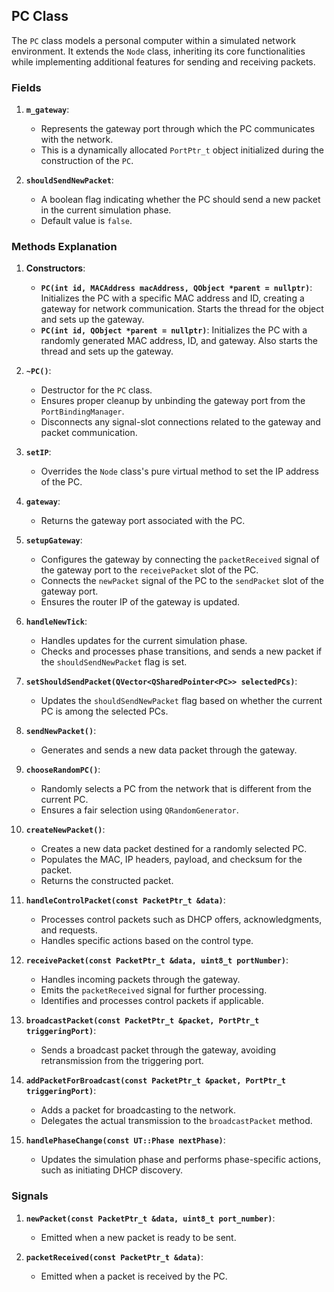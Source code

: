 ## PC Class

The `PC` class models a personal computer within a simulated network environment. It extends the `Node` class, inheriting its core functionalities while implementing additional features for sending and receiving packets.

### Fields

1. **`m_gateway`**:
   - Represents the gateway port through which the PC communicates with the network.
   - This is a dynamically allocated `PortPtr_t` object initialized during the construction of the `PC`.

2. **`shouldSendNewPacket`**:
   - A boolean flag indicating whether the PC should send a new packet in the current simulation phase.
   - Default value is `false`.

### Methods Explanation

1. **Constructors**:
   - **`PC(int id, MACAddress macAddress, QObject *parent = nullptr)`**:
     Initializes the PC with a specific MAC address and ID, creating a gateway for network communication.
     Starts the thread for the object and sets up the gateway.
   - **`PC(int id, QObject *parent = nullptr)`**:
     Initializes the PC with a randomly generated MAC address, ID, and gateway.
     Also starts the thread and sets up the gateway.

2. **`~PC()`**:
   - Destructor for the `PC` class.
   - Ensures proper cleanup by unbinding the gateway port from the `PortBindingManager`.
   - Disconnects any signal-slot connections related to the gateway and packet communication.

3. **`setIP`**:
   - Overrides the `Node` class's pure virtual method to set the IP address of the PC.

4. **`gateway`**:
   - Returns the gateway port associated with the PC.

5. **`setupGateway`**:
   - Configures the gateway by connecting the `packetReceived` signal of the gateway port to the `receivePacket` slot of the PC.
   - Connects the `newPacket` signal of the PC to the `sendPacket` slot of the gateway port.
   - Ensures the router IP of the gateway is updated.

6. **`handleNewTick`**:
   - Handles updates for the current simulation phase.
   - Checks and processes phase transitions, and sends a new packet if the `shouldSendNewPacket` flag is set.

7. **`setShouldSendPacket(QVector<QSharedPointer<PC>> selectedPCs)`**:
   - Updates the `shouldSendNewPacket` flag based on whether the current PC is among the selected PCs.

8. **`sendNewPacket()`**:
   - Generates and sends a new data packet through the gateway.

9. **`chooseRandomPC()`**:
   - Randomly selects a PC from the network that is different from the current PC.
   - Ensures a fair selection using `QRandomGenerator`.

10. **`createNewPacket()`**:
    - Creates a new data packet destined for a randomly selected PC.
    - Populates the MAC, IP headers, payload, and checksum for the packet.
    - Returns the constructed packet.

11. **`handleControlPacket(const PacketPtr_t &data)`**:
    - Processes control packets such as DHCP offers, acknowledgments, and requests.
    - Handles specific actions based on the control type.

12. **`receivePacket(const PacketPtr_t &data, uint8_t portNumber)`**:
    - Handles incoming packets through the gateway.
    - Emits the `packetReceived` signal for further processing.
    - Identifies and processes control packets if applicable.

13. **`broadcastPacket(const PacketPtr_t &packet, PortPtr_t triggeringPort)`**:
    - Sends a broadcast packet through the gateway, avoiding retransmission from the triggering port.

14. **`addPacketForBroadcast(const PacketPtr_t &packet, PortPtr_t triggeringPort)`**:
    - Adds a packet for broadcasting to the network.
    - Delegates the actual transmission to the `broadcastPacket` method.

15. **`handlePhaseChange(const UT::Phase nextPhase)`**:
    - Updates the simulation phase and performs phase-specific actions, such as initiating DHCP discovery.

### Signals

1. **`newPacket(const PacketPtr_t &data, uint8_t port_number)`**:
   - Emitted when a new packet is ready to be sent.

2. **`packetReceived(const PacketPtr_t &data)`**:
   - Emitted when a packet is received by the PC.
